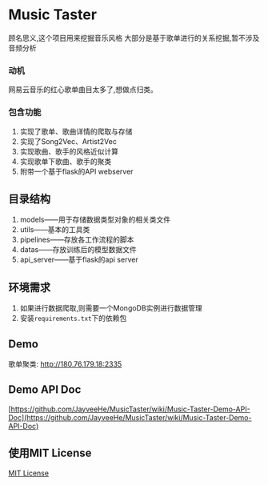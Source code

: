 # Music Taster
顾名思义,这个项目用来挖掘音乐风格
大部分是基于歌单进行的关系挖掘,暂不涉及音频分析

### 动机
网易云音乐的红心歌单曲目太多了,想做点归类。

### 包含功能
1. 实现了歌单、歌曲详情的爬取与存储
2. 实现了Song2Vec、Artist2Vec
3. 实现歌曲、歌手的风格近似计算
4. 实现歌单下歌曲、歌手的聚类
5. 附带一个基于flask的API webserver

## 目录结构
1. models——用于存储数据类型对象的相关类文件
2. utils——基本的工具类
3. pipelines——存放各工作流程的脚本
4. datas——存放训练后的模型数据文件
5. api_server——基于flask的api server

## 环境需求
1. 如果进行数据爬取,则需要一个MongoDB实例进行数据管理
2. 安装`requirements.txt`下的依赖包

## Demo
歌单聚类:
http://180.76.179.18:2335



## Demo API Doc
[https://github.com/JayveeHe/MusicTaster/wiki/Music-Taster-Demo-API-Doc](https://github.com/JayveeHe/MusicTaster/wiki/Music-Taster-Demo-API-Doc)

## 使用MIT License
[MIT License](https://github.com/JayveeHe/MusicTaster/blob/master/LICENSE)


